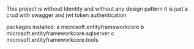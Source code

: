 This project is without Identity and without any design pattern
it is just a crud with swagger and jwt token authentication

packages installed: 
a microsoft.entityframeworkcore
b microsoft.entityframeworkcore.sqlserver
c microsoft.entityframeworkcore.tools
